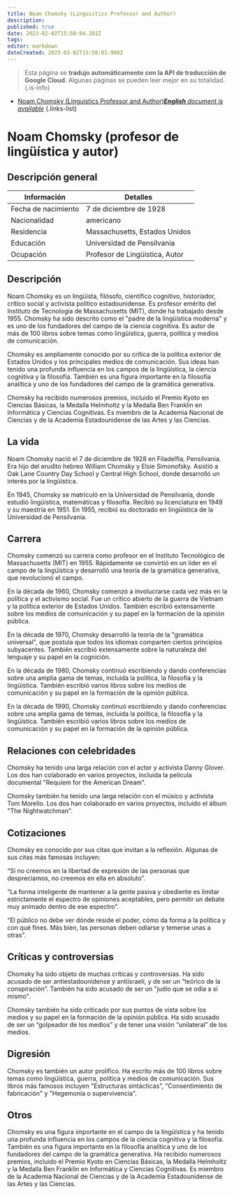 ```yaml
---
title: Noam Chomsky (Linguistics Professor and Author)
description: 
published: true
date: 2023-02-02T15:58:04.201Z
tags: 
editor: markdown
dateCreated: 2023-02-02T15:58:01.960Z
---
```


> Esta página se **tradujo automáticamente con la API de traducción de Google Cloud**.
Algunas páginas se pueden leer mejor en su totalidad.{.is-info}



- [Noam Chomsky (Linguistics Professor and Author)***English** document is available*](/en/Knowledge-base/Dictionary/Person/noam-chomsky-linguistics-professor-and-author)
{.links-list}


# Noam Chomsky (profesor de lingüística y autor)

## Descripción general

| Información | Detalles |
| ---------- | ------- |
| Fecha de nacimiento | 7 de diciembre de 1928 |
| Nacionalidad | americano |
| Residencia | Massachusetts, Estados Unidos |
| Educación | Universidad de Pensilvania |
| Ocupación | Profesor de Lingüística, Autor |

## Descripción
Noam Chomsky es un lingüista, filósofo, científico cognitivo, historiador, crítico social y activista político estadounidense. Es profesor emérito del Instituto de Tecnología de Massachusetts (MIT), donde ha trabajado desde 1955. Chomsky ha sido descrito como el "padre de la lingüística moderna" y es uno de los fundadores del campo de la ciencia cognitiva. Es autor de más de 100 libros sobre temas como lingüística, guerra, política y medios de comunicación.

Chomsky es ampliamente conocido por su crítica de la política exterior de Estados Unidos y los principales medios de comunicación. Sus ideas han tenido una profunda influencia en los campos de la lingüística, la ciencia cognitiva y la filosofía. También es una figura importante en la filosofía analítica y uno de los fundadores del campo de la gramática generativa.

Chomsky ha recibido numerosos premios, incluido el Premio Kyoto en Ciencias Básicas, la Medalla Helmholtz y la Medalla Ben Franklin en Informática y Ciencias Cognitivas. Es miembro de la Academia Nacional de Ciencias y de la Academia Estadounidense de las Artes y las Ciencias.

## La vida
Noam Chomsky nació el 7 de diciembre de 1928 en Filadelfia, Pensilvania. Era hijo del erudito hebreo William Chomsky y Elsie Simonofsky. Asistió a Oak Lane Country Day School y Central High School, donde desarrolló un interés por la lingüística.

En 1945, Chomsky se matriculó en la Universidad de Pensilvania, donde estudió lingüística, matemáticas y filosofía. Recibió su licenciatura en 1949 y su maestría en 1951. En 1955, recibió su doctorado en lingüística de la Universidad de Pensilvania.

## Carrera
Chomsky comenzó su carrera como profesor en el Instituto Tecnológico de Massachusetts (MIT) en 1955. Rápidamente se convirtió en un líder en el campo de la lingüística y desarrolló una teoría de la gramática generativa, que revolucionó el campo.

En la década de 1960, Chomsky comenzó a involucrarse cada vez más en la política y el activismo social. Fue un crítico abierto de la guerra de Vietnam y la política exterior de Estados Unidos. También escribió extensamente sobre los medios de comunicación y su papel en la formación de la opinión pública.

En la década de 1970, Chomsky desarrolló la teoría de la "gramática universal", que postula que todos los idiomas comparten ciertos principios subyacentes. También escribió extensamente sobre la naturaleza del lenguaje y su papel en la cognición.

En la década de 1980, Chomsky continuó escribiendo y dando conferencias sobre una amplia gama de temas, incluida la política, la filosofía y la lingüística. También escribió varios libros sobre los medios de comunicación y su papel en la formación de la opinión pública.

En la década de 1990, Chomsky continuó escribiendo y dando conferencias sobre una amplia gama de temas, incluida la política, la filosofía y la lingüística. También escribió varios libros sobre los medios de comunicación y su papel en la formación de la opinión pública.

## Relaciones con celebridades
Chomsky ha tenido una larga relación con el actor y activista Danny Glover. Los dos han colaborado en varios proyectos, incluida la película documental "Requiem for the American Dream".

Chomsky también ha tenido una larga relación con el músico y activista Tom Morello. Los dos han colaborado en varios proyectos, incluido el álbum "The Nightwatchman".

## Cotizaciones
Chomsky es conocido por sus citas que invitan a la reflexión. Algunas de sus citas más famosas incluyen:

“Si no creemos en la libertad de expresión de las personas que despreciamos, no creemos en ella en absoluto”.

“La forma inteligente de mantener a la gente pasiva y obediente es limitar estrictamente el espectro de opiniones aceptables, pero permitir un debate muy animado dentro de ese espectro”.

“El público no debe ver dónde reside el poder, cómo da forma a la política y con qué fines. Más bien, las personas deben odiarse y temerse unas a otras”.

## Críticas y controversias
Chomsky ha sido objeto de muchas críticas y controversias. Ha sido acusado de ser antiestadounidense y antiisraelí, y de ser un “teórico de la conspiración”. También ha sido acusado de ser un "judío que se odia a sí mismo".

Chomsky también ha sido criticado por sus puntos de vista sobre los medios y su papel en la formación de la opinión pública. Ha sido acusado de ser un “golpeador de los medios” y de tener una visión “unilateral” de los medios.

## Digresión
Chomsky es también un autor prolífico. Ha escrito más de 100 libros sobre temas como lingüística, guerra, política y medios de comunicación. Sus libros más famosos incluyen "Estructuras sintácticas", "Consentimiento de fabricación" y "Hegemonía o supervivencia".

## Otros
Chomsky es una figura importante en el campo de la lingüística y ha tenido una profunda influencia en los campos de la ciencia cognitiva y la filosofía. También es una figura importante en la filosofía analítica y uno de los fundadores del campo de la gramática generativa. Ha recibido numerosos premios, incluido el Premio Kyoto en Ciencias Básicas, la Medalla Helmholtz y la Medalla Ben Franklin en Informática y Ciencias Cognitivas. Es miembro de la Academia Nacional de Ciencias y de la Academia Estadounidense de las Artes y las Ciencias.